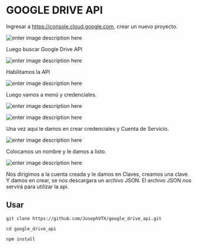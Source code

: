# GOOGLE DRIVE API

Ingresar a https://console.cloud.google.com, crear un nuevo proyecto.

![enter image description here](https://lh3.googleusercontent.com/d/1eIetwdWEwH6Kql_eWnRFygUZjH_9X7qa)

Luego buscar Google Drive API

![enter image description here](https://lh3.googleusercontent.com/d/1nLj6S-EKAEE5PmfNLibUiBbLzdhaIjwn)

Habilitamos la API

![enter image description here](https://lh3.googleusercontent.com/d/1Vjdmpdg0oNj88ynDMYp91qKsjxt-yWWZ)

Luego vamos a menú y credenciales. 

![enter image description here](https://lh3.googleusercontent.com/d/1-fpQiOuEnOlw3UbFUDwYphH5nrzAfN1e)

![enter image description here](https://lh3.googleusercontent.com/d/1QhiUMM7tOHIxLxcPoHUdxDonUKnEzFzq)

Una vez aquí le damos en crear credenciales y Cuenta de Servicio.

![enter image description here](https://lh3.googleusercontent.com/d/1Qj3AZTL-otMmj8Vl48Ahq3v6ljPRVhCf)

Colocamos un nombre y le damos a listo.

![enter image description here](https://lh3.googleusercontent.com/d/1xCl1dLIO9XT4XjGHNMHFjePaVldF9nkS)

Nos dirigimos a la cuenta creada y le damos en Claves, creamos una clave. Y damos en crear, se nos descargara un archivo JSON. El archivo JSON nos servirá para utilizar la api.

## Usar
```
git clone https://github.com/JosephVTX/google_drive_api.git
```
```
cd google_drive_api
```

```
npm install
```

